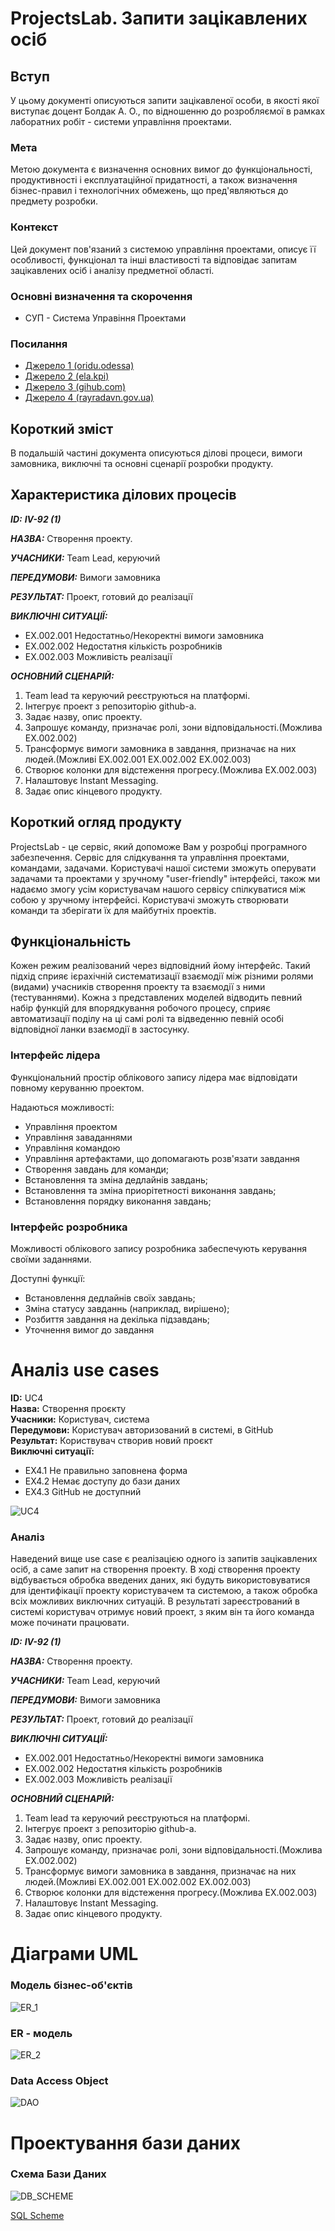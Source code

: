 # ProjectsLab. Запити зацікавлених осіб

## Вступ

У цьому документі описуються запити зацікавленої особи, в якості якої виступає доцент Болдак А. О., по відношенню до розробляємої в рамках лаборатних робіт - системи управління проектами.

### Мета 

Метою документа є визначення основних вимог до функціональності, продуктивності і експлуатаційної придатності, а також визначення бізнес-правил і технологічних обмежень, що пред'являються до предмету розробки.

### Контекст

Цей документ пов'язаний з системою управління проектами, описує її особливості, функціонал та інші властивості та відповідає запитам зацікавлених осіб і аналізу предметної області.

### Основні визначення та скорочення

* СУП - Система Управіння Проектами

### Посилання

- [Джерело 1 (oridu.odessa)](http://www.oridu.odessa.ua/7/7/metoduchni-rek/t/02.pdf)
- [Джерело 2 (ela.kpi)](https://ela.kpi.ua/bitstream/123456789/19481/1/DMM_UP_2017.pdf)
- [Джерело 3 (gihub.com)](https://github.com/ip-85/robin/blob/master/docs/stakeholders.md#4)
- [Джерело 4 (rayradavn.gov.ua)](http://rayradavn.gov.ua/images/metodychna/zayavka.pdf)

## Короткий зміст

В подальшій частині документа описуються ділові процеси, вимоги замовника, виключні та основні сценарії розробки продукту.

## Характеристика ділових процесів

***ID:*** ***IV-92 (1)***<br>

***НАЗВА:***  Cтворення проекту.<br>

***УЧАСНИКИ:***  Team Lead, керуючий<br>

***ПЕРЕДУМОВИ:***  Вимоги замовника<br>

***РЕЗУЛЬТАТ:***  Проект, готовий до реалізації<br>

***ВИКЛЮЧНІ СИТУАЦІЇ:***<br>

- EX.002.001 Недостатньо/Некоректні вимоги замовника<br>
- EX.002.002 Недостатня кількість розробників<br>
- EX.002.003 Можливість реалізації<br>

***ОСНОВНИЙ СЦЕНАРІЙ:***

1. Team lead та керуючий реєструються на платформі.
2. Інтегрує проект з репозиторію github-а.
3. Задає назву, опис проекту.
4. Запрошує команду, призначає ролі, зони відповідальності.(Можлива EX.002.002)
5. Трансформує вимоги замовника в завдання, призначає на них людей.(Можливі EX.002.001 EX.002.002 EX.002.003)
6. Створює колонки для відстеження прогресу.(Можлива EX.002.003)
7. Налаштовує Instant Messaging.
8. Задає опис кінцевого продукту.

## Короткий огляд продукту

ProjectsLab - це сервіс, який допоможе Вам у розробці програмного забезпечення. Сервіс для слідкування та управління проектами, командами, задачами. Користувачі нашої системи зможуть оперувати задачами та проектами у зручному "user-friendly" інтерфейсі, також ми надаємо змогу усім користувачам нашого сервісу спілкуватися між собою у зручному інтерфейсі. Користувачі зможуть створювати команди та зберігати їх для майбутніх проектів.

## Функціональність

Кожен режим реалізований через відповідний йому інтерфейс. Такий підхід сприяє ієрахічній систематизації взаємодії між різними ролями (видами) учасників створення проекту та взаємодії з ними (тестуваннями). Кожна з представлених моделей відводить певний набір функцій для впорядкування робочого процесу, сприяє автоматизації поділу на ці самі ролі та відведенню певній особі відповідної ланки взаємодії в застосунку.

### Інтерфейс лідера

Функціональний простір облікового запису лідера має відповідати повному керуванню проектом.

Надаються можливості:
- Управління проектом
- Управління заваданнями
- Управління командою
- Управління артефактами, що допомагають розв'язати завдання
- Створення завдань для команди;
- Встановлення та зміна дедлайнів завдань;
- Встановлення та зміна приорітетності виконання завдань;
- Встановлення порядку виконання завдань;

### Інтерфейс розробника

Можливості облікового запису розробника забеспечують керування своїми заданнями.

Доступні функції:
- Встановлення дедлайнів своїх завдань;
- Зміна статусу завданнь (наприклад, вирішено);
- Розбиття завдання на декілька підзавдань;
- Уточнення вимог до завдання

# Аналіз use cases

<b>ID:</b> UC4<br>
<b>Назва:</b> Створення проєкту<br>
<b>Учасники:</b> Користувач, система<br>
<b>Передумови:</b> Користувач авторизований в системі, в GitHub<br>
<b>Результат:</b> Користвувач створив новий проєкт<br>
<b>Виключні ситуації:</b>
- EX4.1 Не правильно заповнена форма
- EX4.2 Немає доступу до бази даних
- EX4.3 GitHub не доступний

![UC4](http://www.plantuml.com/plantuml/png/hLGrbbmn4CnrYZOpCtDa33TSPjxloCpCpEnqcEaAfHkvMfgdyJ8E_2yeTLMJZev5BQFHnO5-OuIVo_Y8ghsElBrXRzfRI29kxrtcblyuS9Y5mNx15m9lwZ4KENejg20k75TGHGr5UqkMumSHIMzUiO8QXrLak7rp-O7nPY_ZXnV1xJBYbwSZHPgKUPGSgRtjh9V9XZHAzfaWHqYD94agoV1ViSyEpERgE8vt3GFswJYEWDhabUJKn3YdncE-egPaCo1-gXorGkrldQp7Cw1VSv5U4br0PGBkm0ovcIKjSyZ4-0XzHS9H9pJYQZvDIHNxLf1iHEljNA8bQ_5BJwfE6dkiHRHkzX3AshF7ccJxhbtYQg6itcW4aLmtr-W6_hyyLa96x3qbuh0gXsNhkhd6NTP6FGCTR9E1uNMDEChWKDGXeprTtP6iwEniuIVi7MmzBFXC2rcKlBnnMwUQTcxU5bOw1jkThIcx8UJHrQdNPL-hBYfP4Y7R9mcPowqnlbW8853xXo9zPp7aQRxBvAstQ5sz47I3mxVslhOlqnjATJpGlfvOzlzTMKF3Vjbulpk7g7lKN1WTwkreYyREjBGQ5kHF_C8leH_VS5SegBnPS7SpVhXY926f7-i8ALGDONajBrR3zgtRjngDHjsiESe9hzD_)

### Аналіз

Наведений вище use case є реалізацією одного із запитів зацікавлених осіб, а саме запит на створення проекту. В ході створення проекту відбувається обробка введених даних, які будуть використовуватися для ідентифікації проекту користувачем та системою, а також обробка всіх можливих виключних ситуацій. В результаті зареєстрований в системі користувач отримує новий проект, з яким він та його команда може починати працювати.

***ID:*** ***IV-92 (1)***<br>

***НАЗВА:***  Cтворення проекту.<br>

***УЧАСНИКИ:***  Team Lead, керуючий<br>

***ПЕРЕДУМОВИ:***  Вимоги замовника<br>

***РЕЗУЛЬТАТ:***  Проект, готовий до реалізації<br>

***ВИКЛЮЧНІ СИТУАЦІЇ:***<br>

- EX.002.001 Недостатньо/Некоректні вимоги замовника<br>
- EX.002.002 Недостатня кількість розробників<br>
- EX.002.003 Можливість реалізації<br>

***ОСНОВНИЙ СЦЕНАРІЙ:***

1. Team lead та керуючий реєструються на платформі.
2. Інтегрує проект з репозиторію github-а.
3. Задає назву, опис проекту.
4. Запрошує команду, призначає ролі, зони відповідальності.(Можлива EX.002.002)
5. Трансформує вимоги замовника в завдання, призначає на них людей.(Можливі EX.002.001 EX.002.002 EX.002.003)
6. Створює колонки для відстеження прогресу.(Можлива EX.002.003)
7. Налаштовує Instant Messaging.
8. Задає опис кінцевого продукту.

# Діаграми UML

### Модель бізнес-об'єктів

![ER_1](http://www.plantuml.com/plantuml/png/VPJLijmm38QlI--WIQ_ApCpCxGDuOsNNNKF6TWfFVqXpelL8avi5VR-iNp8yBTNaEWL_vYG00CRgwd_uQSfM12v74r16BPO-kx6w52KirTIfQ4d6UXTH4ZFLJSfAl1ItZcX_fZCdYSwUu5A-T9uz2rjmQPASdC4bAz1iJkInFpMFBS8bt-2cdQyv_SQ-QZ4QiGB4b2KdpohSdIbzxjIZDbjNIjK55Iql1SAS8g5F7Y9qLo_2-UvmIw6xTX6kTKBF_Vqgc4L0p92Y68ppYjZrMprXDANyJTdISGCAyd7ZshmyNFA2K0KQiu1p4JfF39LcFs5O7UEqEfm8_4GJFgAnS7QuFjmPXWQ-n3_equWPLFpjcHv_-rsF7-o2dVhwoKIpngnhljIDGFJ9PYvVVWpK2jm75qirFNuXBVSZHP5LtvujyuCE5ddRoRAMEbgKq2VX-VHQvVJIdhDccZMKhEpvirpTO2XR12_N_oFgX4wq9F8T4GBlOlDeDTNec3QkMC1tGnV8rqJes88G24DoZis3-nIZdOBV1m00)

### ER - модель

![ER_2](http://www.plantuml.com/plantuml/png/hPF7KiGm38RFj7Vmx8qErvoszzwkZ4ZCZDcqiHKwxquSecqsdUtxwvFqowMe42GcWN-monWFKU0Zw_7Wcalsh2N6PEHpXyrBuqgpDDRIgrRNy2ce1S4X12luv5tpk7AbY554eHa2pnTXcb8jJMlJLg-MDLWhFbDSVbQS1o3yRJ4Kxi86nw3KVIIzRHtk044krMqFGndTSXS_io5SSpZ9uqW9ZEJZTYHL-LKY_NzTgP94SGCk_d8hy34sy7MBHZjNLw5c26hXi6bfqg5KnQMJxHwr1ipDBokjLPjW6ZQTKzyCjSogZzwO-_2f5SXXXvN6qrQzL9cUs4_sqXKDLxWuOKS5TkgTPZyl2zb05i1FWSiCq8we2hcasEaf9TZywmpz__iqlVFxQfYXWsjXF69e8jlOnEIxGrHcafZ4R5RaePS4_Xi0)

### Data Access Object

![DAO](http://www.plantuml.com/plantuml/png/RP91Ji9068NtaymT_WiGuyO5WGP2Dwum9kxOj6LCqDecxMYYAm3T4Oa9aQr7g8G68XQkyC-DV0LaDgncmdlVlF_zj95gBz6F3w4KkgT39GLHxJQEDAMz5rK_lw0W3kEaxeTUSE_KVCVrj4VD851fIct_JWLQ2XLrwK07G9CufDR-35LIoX2VoMssfUW2zxrKaRk_0972cgdYb3wgKklwngtmaZFUyieCfOXYhIX-WWU6Ac4KdBKpto4ku5fmPgRKlBhiHBYlpOHCdpVypHipv1NnalY3fr80GiWn7aay-myX_WKo1_9E83F4WyJBN41-0toWx9ZynJalpGY9OmHb-x0vh_Y7Dy1AjC0mjeaP7OUmlK--P7TWIRi52vzaWPHLSjFV_J05FZO3C-b4P4PaNb6oZxgmca-o7I7p5ahE2wWvs0BE6UrMkOPzK09IDF2Vuwlv0m00)

# Проектування бази даних

### Схема Бази Даних

![DB_SCHEME](https://github.com/dmitriy-uvin/operating_project_system/blob/master/src/images/main.png)

[SQL Scheme](https://github.com/dmitriy-uvin/operating_project_system/blob/master/src/sql/ddl.sql)
